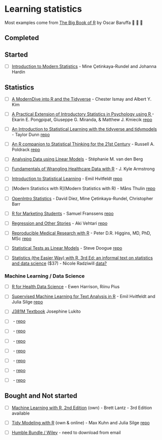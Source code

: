 # Learning statistics

Most examples come from [The Big Book of R](https://www.bigbookofr.com/statistics.html) by Oscar Baruffa :clap: :clap: :clap:

## Completed


## Started
* [ ] [Introduction to Modern Statistics](books/introduction-to-modern-statistics) - Mine Çetinkaya-Rundel and Johanna Hardin


## Statistics

* [ ] [A ModernDive into R and the Tidyverse](https://moderndive.com/5-regression.html) - Chester Ismay and Albert Y. Kim


* [ ] [A Practical Extension of Introductory Statistics in Psychology using R
](https://rpsystats.com/) - Ekarin E. Pongpipat, Giuseppe G. Miranda, & Matthew J. Kmiecik [repo](https://github.com/rpsystats/practical-ext-of-intro-stats-in-psy-using-R)

* [ ] [An Introduction to Statistical Learning with the tidyverse and tidymodels](https://bookdown.org/taylordunn/islr-tidy-1655226885741/) - Taylor Dunn [repo](https://github.com/taylordunn/islr-tidy)

* [ ] [An R companion to Statistical Thinking for the 21st Century](https://statsthinking21.github.io/statsthinking21-R-site/) - Russell A. Poldrack [repo](https://github.com/statsthinking21/statsthinking21)

* [ ] [Analysing Data using Linear Models](https://bookdown.org/pingapang9/linear_models_bookdown/) - Stéphanie M. van den Berg

* [ ] [Fundamentals of Wrangling Healthcare Data with R](https://bookdown.org/jkylearmstrong/jeff_data_wrangling/) - J. Kyle Armstrong


* [ ] [Introduction to Statistical Learning](https://emilhvitfeldt.github.io/ISLR-tidymodels-labs/index.html) - Emil Hvitfeldt [repo](https://github.com/EmilHvitfeldt/ISLR-tidymodels-labs)

* [ ] [Modern Statistics with R](Modern Statistics with R) - Måns Thulin [repo](https://github.com/mthulin/mswr-book)

* [ ] [OpenIntro Statistics](https://leanpub.com/os) - David Diez, Mine Çetinkaya-Rundel, Christopher Barr

* [ ] [R for Marketing Students](https://bookdown.org/content/1340/) - Samuel Franssens [repo]()

* [ ] [Regression and Other Stories](https://avehtari.github.io/ROS-Examples/) - Aki Vehtari [repo](https://github.com/avehtari/ROS-Examples)

* [ ] [Reproducible Medical Research with R](https://bookdown.org/pdr_higgins/rmrwr/) - Peter D.R. Higgins, MD, PhD, MSc [repo](https://github.com/higgi13425/rmrwr-book)

* [ ] [Statistical Tests as Linear Models](https://steverxd.github.io/Stat_tests/) - Steve Doogue [repo](https://github.com/SteveRxD/Stat_tests)

* [ ] [Statistics (the Easier Way) with R, 3rd Ed: an informal text on statistics and data science](https://a.co/d/7GPJUuN) ($37) - Nicole Radziwill [data?](https://github.com/NicoleRadziwill/Data-for-R-Examples)


### Machine Learning / Data Science

* [ ] [R for Health Data Science](https://argoshare.is.ed.ac.uk/healthyr_book/) - Ewen Harrison, Riinu Pius

* [ ] [Supervised Machine Learning for Text Analysis in R](https://www.manning.com/books/practical-data-science-with-r) - Emil Hvitfeldt and Julia Silge [repo](https://github.com/EmilHvitfeldt/smltar)

* [ ] [J381M Textbook](https://bookdown.org/josephine_lukito/bookdown-demo/) Josephine Lukito
* [ ] []() - [repo]()
* [ ] []() - [repo]()
* [ ] []() - [repo]()
* [ ] []() - [repo]()
* [ ] []() - [repo]()
* [ ] []() - [repo]()
* [ ] []() - [repo]()


## Bought and Not started

* [ ] [Machine Learning with R, 2nd Edition](https://github.com/PacktPublishing/Machine-Learning-with-R-Second-Edition) (own) - Brett Lantz - 3rd Edition available

* [ ] [Tidy Modeling with R](https://www.tmwr.org/) (own & online) - Max Kuhn and Julia Silge [repo](https://github.com/tidymodels/TMwR)

* [ ] [Humble Bundle / Wiley]() - need to download from email
